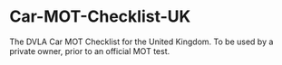 # Car-MOT-Checklist-UK
The DVLA Car MOT Checklist for the United Kingdom. To be used by a private owner, prior to an official MOT test.
